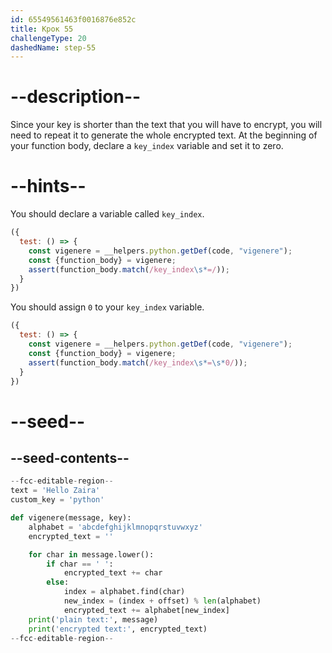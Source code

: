 ```yaml
---
id: 65549561463f0016876e852c
title: Крок 55
challengeType: 20
dashedName: step-55
---
```


# --description--

Since your key is shorter than the text that you will have to encrypt, you will need to repeat it to generate the whole encrypted text. At the beginning of your function body, declare a `key_index` variable and set it to zero.

# --hints--

You should declare a variable called `key_index`.

```js
({ 
  test: () => {
    const vigenere = __helpers.python.getDef(code, "vigenere");
    const {function_body} = vigenere;    
    assert(function_body.match(/key_index\s*=/));
  }
})
```

You should assign `0` to your `key_index` variable.

```js
({ 
  test: () => {
    const vigenere = __helpers.python.getDef(code, "vigenere");
    const {function_body} = vigenere;    
    assert(function_body.match(/key_index\s*=\s*0/));
  }
})
```

# --seed--

## --seed-contents--

```py
--fcc-editable-region--
text = 'Hello Zaira'
custom_key = 'python'

def vigenere(message, key):
    alphabet = 'abcdefghijklmnopqrstuvwxyz'
    encrypted_text = ''

    for char in message.lower():
        if char == ' ':
            encrypted_text += char
        else:
            index = alphabet.find(char)
            new_index = (index + offset) % len(alphabet)
            encrypted_text += alphabet[new_index]
    print('plain text:', message)
    print('encrypted text:', encrypted_text)
--fcc-editable-region--
```
